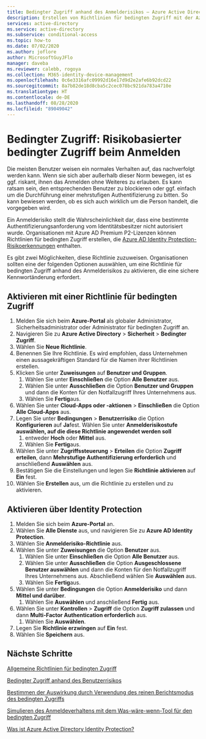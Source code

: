 ```yaml
---
title: Bedingter Zugriff anhand des Anmelderisikos – Azure Active Directory
description: Erstellen von Richtlinien für bedingten Zugriff mit der Azure AD Identity Protection-Anmelderisikoerkennung
services: active-directory
ms.service: active-directory
ms.subservice: conditional-access
ms.topic: how-to
ms.date: 07/02/2020
ms.author: joflore
author: MicrosoftGuyJFlo
manager: daveba
ms.reviewer: calebb, rogoya
ms.collection: M365-identity-device-management
ms.openlocfilehash: 0c6e3316afc09992d16e17d9d2e2afe6b92dcd22
ms.sourcegitcommit: 8a7b82de18d8cba5c2cec078bc921da783a4710e
ms.translationtype: HT
ms.contentlocale: de-DE
ms.lasthandoff: 08/28/2020
ms.locfileid: "89049042"
---
```

# <a name="conditional-access-sign-in-risk-based-conditional-access"></a>Bedingter Zugriff: Risikobasierter bedingter Zugriff beim Anmelden

Die meisten Benutzer weisen ein normales Verhalten auf, das nachverfolgt werden kann. Wenn sie sich aber außerhalb dieser Norm bewegen, ist es ggf. riskant, ihnen das Anmelden ohne Weiteres zu erlauben. Es kann ratsam sein, den entsprechenden Benutzer zu blockieren oder ggf. einfach um die Durchführung einer mehrstufigen Authentifizierung zu bitten. So kann bewiesen werden, ob es sich auch wirklich um die Person handelt, die vorgegeben wird. 

Ein Anmelderisiko stellt die Wahrscheinlichkeit dar, dass eine bestimmte Authentifizierungsanforderung vom Identitätsbesitzer nicht autorisiert wurde. Organisationen mit Azure AD Premium P2-Lizenzen können Richtlinien für bedingten Zugriff erstellen, die [Azure AD Identity Protection-Risikoerkennungen](../identity-protection/concept-identity-protection-risks.md#sign-in-risk) enthalten.

Es gibt zwei Möglichkeiten, diese Richtlinie zuzuweisen. Organisationen sollten eine der folgenden Optionen auswählen, um eine Richtlinie für bedingten Zugriff anhand des Anmelderisikos zu aktivieren, die eine sichere Kennwortänderung erfordert.

## <a name="enable-with-conditional-access-policy"></a>Aktivieren mit einer Richtlinie für bedingten Zugriff

1. Melden Sie sich beim **Azure-Portal** als globaler Administrator, Sicherheitsadministrator oder Administrator für bedingten Zugriff an.
1. Navigieren Sie zu **Azure Active Directory** > **Sicherheit** > **Bedingter Zugriff**.
1. Wählen Sie **Neue Richtlinie**.
1. Benennen Sie Ihre Richtlinie. Es wird empfohlen, dass Unternehmen einen aussagekräftigen Standard für die Namen ihrer Richtlinien erstellen.
1. Klicken Sie unter **Zuweisungen** auf **Benutzer und Gruppen**.
   1. Wählen Sie unter **Einschließen** die Option **Alle Benutzer** aus.
   1. Wählen Sie unter **Ausschließen** die Option **Benutzer und Gruppen** und dann die Konten für den Notfallzugriff Ihres Unternehmens aus. 
   1. Wählen Sie **Fertig**aus.
1. Wählen Sie unter **Cloud-Apps oder -aktionen** > **Einschließen** die Option **Alle Cloud-Apps** aus.
1. Legen Sie unter **Bedingungen** > **Benutzerrisiko** die Option **Konfigurieren** auf **Ja**fest. Wählen Sie unter **Anmelderisikostufe auswählen, auf die diese Richtlinie angewendet werden soll** 
   1. entweder **Hoch** oder **Mittel** aus.
   1. Wählen Sie **Fertig**aus.
1. Wählen Sie unter **Zugriffssteuerung** > **Erteilen** die Option **Zugriff erteilen**, dann **Mehrstufige Authentifizierung erforderlich** und anschließend **Auswählen** aus.
1. Bestätigen Sie die Einstellungen und legen Sie **Richtlinie aktivieren** auf **Ein** fest.
1. Wählen Sie **Erstellen** aus, um die Richtlinie zu erstellen und zu aktivieren.

## <a name="enable-through-identity-protection"></a>Aktivieren über Identity Protection

1. Melden Sie sich beim **Azure-Portal** an.
1. Wählen Sie **Alle Dienste** aus, und navigieren Sie zu **Azure AD Identity Protection**.
1. Wählen Sie **Anmelderisiko-Richtlinie** aus.
1. Wählen Sie unter **Zuweisungen** die Option **Benutzer** aus.
   1. Wählen Sie unter **Einschließen** die Option **Alle Benutzer** aus.
   1. Wählen Sie unter **Ausschließen** die Option **Ausgeschlossene Benutzer auswählen** und dann die Konten für den Notfallzugriff Ihres Unternehmens aus. Abschließend wählen Sie **Auswählen** aus.
   1. Wählen Sie **Fertig**aus.
1. Wählen Sie unter **Bedingungen** die Option **Anmelderisiko** und dann **Mittel und darüber**.
   1. Wählen Sie **Auswählen** und anschließend **Fertig** aus.
1. Wählen Sie unter **Kontrollen** > **Zugriff** die Option **Zugriff zulassen** und dann **Multi-Factor Authentication erforderlich** aus.
   1. Wählen Sie **Auswählen**.
1. Legen Sie **Richtlinie erzwingen** auf **Ein** fest.
1. Wählen Sie **Speichern** aus.

## <a name="next-steps"></a>Nächste Schritte

[Allgemeine Richtlinien für bedingten Zugriff](concept-conditional-access-policy-common.md)

[Bedingter Zugriff anhand des Benutzerrisikos](howto-conditional-access-policy-risk-user.md)

[Bestimmen der Auswirkung durch Verwendung des reinen Berichtsmodus des bedingten Zugriffs](howto-conditional-access-insights-reporting.md)

[Simulieren des Anmeldeverhaltens mit dem Was-wäre-wenn-Tool für den bedingten Zugriff](troubleshoot-conditional-access-what-if.md)

[Was ist Azure Active Directory Identity Protection?](../identity-protection/overview-identity-protection.md)